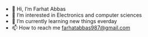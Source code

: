 - 👋 Hi, I’m Farhat Abbas
- 👀 I’m interested in Electronics and computer sciences
- 🌱 I’m currently learning new things everday
- 📫 How to reach me farhatabbas987@gmail.com

<!---
farhatabbas1998/farhatabbas1998 is a ✨ special ✨ repository because its `README.md` (this file) appears on your GitHub profile.
You can click the Preview link to take a look at your changes.
--->
